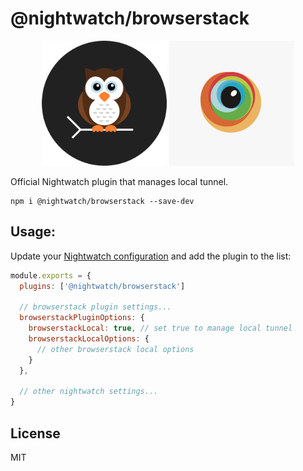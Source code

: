 # @nightwatch/browserstack

<p align=center>
  <img alt="Nightwatch.js Logo" src=".github/assets/nightwatch-logo.png" width=200 />
  <img src=".github/assets/browserstack-square.jpeg" width=200> 
</p>


Official Nightwatch plugin that manages local tunnel.

```
npm i @nightwatch/browserstack --save-dev
```

## Usage:

Update your [Nightwatch configuration](https://nightwatchjs.org/guide/configuration/overview.html) and add the plugin to the list:

```js
module.exports = {
  plugins: ['@nightwatch/browserstack']
  
  // browserstack plugin settings...
  browserstackPluginOptions: {
    browserstackLocal: true, // set true to manage local tunnel
    browserstackLocalOptions: {
      // other browserstack local options
    }
  },

  // other nightwatch settings...
}
```
## License
MIT
